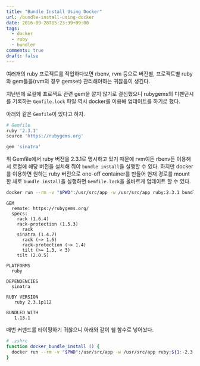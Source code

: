 ```yaml
---
title: "Bundle Install Using Docker"
url: /bundle-install-using-docker
date: 2016-09-28T15:23:39+09:00
tags:
  - docker
  - ruby
  - bundler
comments: true
draft: false
---
```


여러개의 ruby 프로젝트를 작업하다보면 rbenv, rvm 등으로 버전별, 프로젝트별 ruby와 gem들을(rvm의 경우 gemset) 관리해야하는 귀찮음이 생긴다.

지난번에 로컬에 프로젝트 관련 gem을 깔지 않기로 결심했으니 rubygems의 디펜던시를 기록하는 `Gemfile.lock` 파일 역시 docker를 이용해 업데이트를 하기로 했다.

아래와 같은 `Gemfile`이 있다고 하자.

```ruby
# Gemfile
ruby '2.3.1'
source 'https://rubygems.org'

gem 'sinatra'
```

위 Gemfile에서 ruby 버전을 2.3.1로 명시하고 있기 때문에 rvm이든 rbenv든 이용해서 로컬에 해당 버전을 설치해 줘야 `bundle install`을 실행할 수 있다.
하지만 docker를 이용하면 원하는 ruby 버전으로 one-off container를 만들어 현재 경로를 mount한 채로 `bundle install`을 실행하면 `Gemfile.lock`을 올바르게 업데이트 할 수 있다.

```bash
docker run --rm -v "$PWD":/usr/src/app -w /usr/src/app ruby:2.3.1 bundle install --jobs 2
```

```text
GEM
  remote: https://rubygems.org/
  specs:
    rack (1.6.4)
    rack-protection (1.5.3)
      rack
    sinatra (1.4.7)
      rack (~> 1.5)
      rack-protection (~> 1.4)
      tilt (>= 1.3, < 3)
    tilt (2.0.5)

PLATFORMS
  ruby

DEPENDENCIES
  sinatra

RUBY VERSION
   ruby 2.3.1p112

BUNDLED WITH
   1.13.1
```

매번 커맨드를 타이핑하기 귀찮으니 아래와 같이 쉘 함수로 넣어놨다.

```sh
# .zshrc
function docker_bundle_install () {
  docker run --rm -v "$PWD":/usr/src/app -w /usr/src/app ruby:${1:-2.3.1} bundle install --jobs 4
}
```

